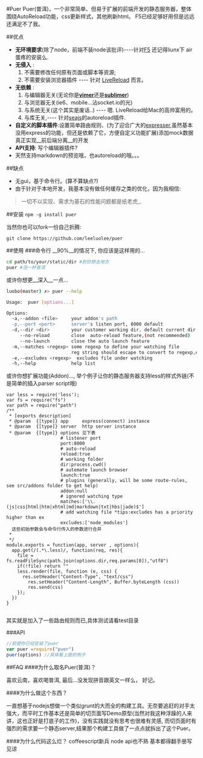 #Puer 
Puer(普洱)，一个非常简单、但易于扩展的前端开发的静态服务器，整体围绕AutoReload功能，css更新样式，其他刷新html。 F5已经足够好用但是远远还满足不了我。


##优点

* __无环境要求__(除了node，前端不装node该批评)----针对[F5](http://www.getf5.com/ "F5官方网站") 还记得liunx下 air蛋疼的安装么. 
* __无侵入__ :
  1. 不需要修改任何原有页面或脚本等资源; 
  2. 不需要安装浏览器插件 ---- 针对 [LiveReload](http://livereload.com/) 而言。
* __无依赖__ :
  1. 与编辑器无关(无论你是[__vimer__](https://github.com/carlhuda/janus)还是[__sublimer__](http://www.sublimetext.com/))
  2. 与浏览器无关(ie6、mobile...沾socket.io的光) 
  3. 与系统无关(这个其实是废话..) ---- 嗯. LiveReload给Mac的高帅富用的。
  4. 与库无关,---- 针对[seajs](https://seajs.org)的autoreload插件.
* __自定义的脚本插件__:设置简单路由规则、(为了迎合广大的[expresser](http://expressjs.com/),虽然基本没用express的功能，但还是依赖了它，方便自定义功能扩展)添加mock数据真正实现__前后端分离__的开发 
* __API支持__: 写个编辑器插件?
* 天然支持markdown的预览哦，也autoreload的哦。。。

##缺点
* 无gui，基于命令行。(算不算缺点?)
* 由于针对于本地开发，我基本没有做任何缓存之类的优化，因为我相信:
>一切不以实现、需求为基石的性能问题都是纸老虎_. 

##安装 
`npm -g install puer`

当然你也可以fork一份自己折腾:

`git clone https://github.com/leeluolee/puer`


##使用
###命令行
__90%__的情况下, 你应该是这样用的...
```bash
cd path/to/your/static/dir #到你想去地方
puer #泡一杯普洱

```
或许你想更__深入__一点...
```bash
luobo(master) ✗> puer --help

Usage:  puer [options...]

Options:
  -a,--addon <file>     your addon's path
  -p,--port <port>      server's listen port, 8000 default
  -d,--dir <dir>        your customer working dir. default current dir 
     --no-reload        close  auto-reload feature,(not recommended)
     --no-launch        close the auto launch feature
  -m,--matches <regexp> some regexp to define your watching file 
                        reg string should escape to convert to regexp,each reg joined by ','
  -e,--excludes <regexp>  excludes file under watching
  -h,--help             help list

```
或许你想扩展功能(Addon)..., 举个例子让你的静态服务器支持less的样式外链(不是简单的插入parser script哦)
```less
var less = require('less');
var fs = require("fs")
var path = require("path")
/**
 * [exports description]
 * @param  {[type]} app     express(connect) instance
 * @param  {[type]} server  http server instance
 * @param  {[type]} options 见下表
                    # listener port
                    port:8000
                    # auto-reload  
                    reload:true
                    # working folder
                    dir:process.cwd()
                    # autemate launch browser
                    launch:true
                    # plugins (generally, will be some route-rules, see src/addons folder to get help)
                    addon:null
                    # ignored watching type
                    matches:['\\.(js|css|html|htm|xhtml|md|markdown|txt|hbs|jade)$']
                    # add watching file *tips:excludes has a priority higher than ex 
                    excludes:['node_modules']
  这些初始参数会与命令行传入的参数进行合并
 *
 */
module.exports = function(app, server , options){
  app.get(/(.*\.less)/, function(req, res){
    file = fs.readFileSync(path.join(options.dir,req.params[0]),"utf8")
    if(!file) return ""
    less.render(file, function (e, css) {
      res.setHeader("Content-Type", "text/css")
        res.setHeader("Content-Length", Buffer.byteLength (css)) 
        res.send(css)
    });
  })
}


```
其实就是加入了一些路由规则而已,具体测试请看test目录

###API
```js
//前提你已经安装了puer
var puer =require("puer")
puer(options) //具体看上面的例子

```




##FAQ
####为什么取名Puer(普洱)？

喜欢云南，喜欢喝普洱, 最后...没发现拼音跟英文一样么， 好记。

####为什么做这个东西？

一直想基于nodejs想做一个类似grunt的大而全的构建工具。无奈要追赶的对手太强大，而平时工作基本还是简单的切页面写Demo原型(当然对我这种浮躁的人来讲，这也正好是打底子的工作)，没有实践就没有思考也很难有灵感, 而切页面时有强烈的需求要一个静态server,结果那个构建工具做了一点点就拆出了这个Puer。

####为什么代码这么烂？
coffeescript新兵 node api也不熟 基本都得翻手册写 见谅
